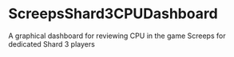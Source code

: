 # ScreepsShard3CPUDashboard
A graphical dashboard for reviewing CPU in the game Screeps for dedicated Shard 3 players
